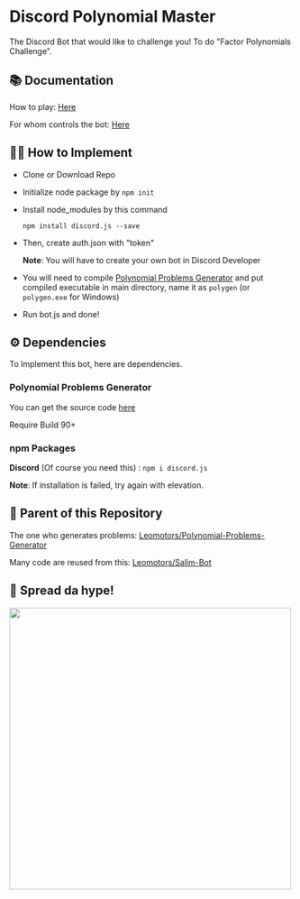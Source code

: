 # Discord Polynomial Master

The Discord Bot that would like to challenge you! To do "Factor Polynomials Challenge".

## 📚 Documentation

How to play:
<a href="https://github.com/Leomotors/Discord-Polynomial-Master/blob/main/docs/howtoplay.md">
Here</a>

For whom controls the bot:
<a href="https://github.com/Leomotors/Discord-Polynomial-Master/blob/main/docs/command.md">
Here</a>

## 👨‍💻 How to Implement

* Clone or Download Repo

* Initialize node package by ```npm init```

* Install node_modules by this command

  ```npm install discord.js --save```

* Then, create auth.json with "token"

  **Note**: You will have to create your own bot in Discord Developer
  
* You will need to compile <a href="https://github.com/Leomotors/Polynomial-Problems-Generator">
Polynomial Problems Generator</a> and put compiled executable in main directory,
name it as `polygen` (or `polygen.exe` for Windows)

* Run bot.js and done!

## ⚙️ Dependencies

To Implement this bot, here are dependencies.

### Polynomial Problems Generator

You can get the source code
<a href="https://github.com/Leomotors/Polynomial-Problems-Generator">
 here</a>

Require Build 90+

### npm Packages

**Discord** (Of course you need this) : ```npm i discord.js```

**Note**: If installation is failed, try again with elevation.

## 🌿 Parent of this Repository

The one who generates problems:
<a href="https://github.com/Leomotors/Polynomial-Problems-Generator">
 Leomotors/Polynomial-Problems-Generator</a>

Many code are reused from this:
<a href="https://github.com/Leomotors/Salim-Bot">
 Leomotors/Salim-Bot</a>

## 🙏 Spread da hype!

<img src="https://github.com/Leomotors/Polynomial-Problems-Generator/blob/1.2.1/assets/mafs.jpg" width=500>
